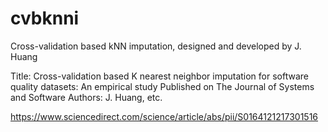 # cvbknni
Cross-validation based kNN imputation, designed and developed by J. Huang

Title: Cross-validation based K nearest neighbor imputation for software quality datasets: An empirical study
Published on The Journal of Systems and Software
Authors: J. Huang, etc.

https://www.sciencedirect.com/science/article/abs/pii/S0164121217301516





